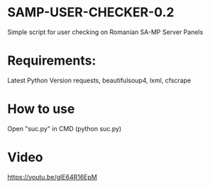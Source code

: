# SAMP-USER-CHECKER-0.2
Simple script for user checking on Romanian SA-MP Server Panels


# Requirements:
Latest Python Version
requests,
beautifulsoup4,
lxml,
cfscrape

# How to use
Open "suc.py" in CMD (python suc.py)


# Video
https://youtu.be/gIE64R16EpM

